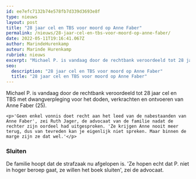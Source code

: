 ```yaml
---
id: ee7efc7132b74e578fb7d339d3693e8f
type: nieuws
layout: post
title: "28 jaar cel en TBS voor moord op Anne Faber"
permalink: /nieuws/28-jaar-cel-en-tbs-voor-moord-op-anne-faber/
date: 2022-05-11T19:16:41.067Z
author: MarindeHurenkamp
auteur: Marinde Hurenkamp
rubriek: nieuws
excerpt: "Michael P. is vandaag door de rechtbank veroordeeld tot 28 jaar cel en TBS met dwangverpleging voor het doden, verkrachten en ontvoeren van Anne Faber (25).   "
seo:
  description: "28 jaar cel en TBS voor moord op Anne Faber"
  title: "28 jaar cel en TBS voor moord op Anne Faber"
---
```

Michael P. is vandaag door de rechtbank veroordeeld tot 28 jaar cel en TBS met dwangverpleging voor het doden, verkrachten en ontvoeren van Anne Faber (25).   

    <p>'Geen enkel vonnis doet recht aan het leed van de nabestaanden van Anne Faber', zei Ruth Jager, de advocaat van de familie nadat de rechter zijn oordeel had uitgesproken. 'Ze krijgen Anne nooit meer terug, dus van tevreden kan je eigenlijk niet spreken. Maar binnen de marge zijn ze dat wel.'</p>
<h3>Sluiten</h3>
<p>De familie hoopt dat de strafzaak nu afgelopen is. 'Ze hopen echt dat P. niet in hoger beroep gaat, ze willen het boek sluiten', zei de advocaat. </p>  

